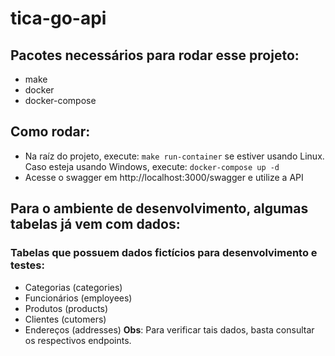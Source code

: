 # tica-go-api
## Pacotes necessários para rodar esse projeto:
* make
* docker
* docker-compose
## Como rodar:
* Na raíz do projeto, execute: `make run-container` se estiver usando Linux. Caso esteja usando Windows, execute: `docker-compose up -d`
* Acesse o swagger em http://localhost:3000/swagger e utilize a API
## Para o ambiente de desenvolvimento, algumas tabelas já vem com dados:
### Tabelas que possuem dados fictícios para desenvolvimento e testes:
* Categorias (categories)
* Funcionários (employees)
* Produtos (products)
* Clientes (cutomers)
* Endereços (addresses)
**Obs**: Para verificar tais dados, basta consultar os respectivos endpoints. 